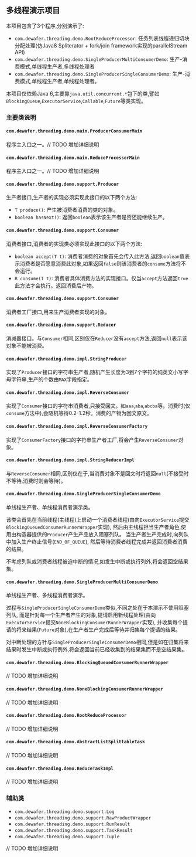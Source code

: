 多线程演示项目
------------

本项目包含了3个程序,分别演示了:
* `com.dewafer.threading.demo.RootReduceProcessor`: 任务列表线程递归切块分配处理(仿Java8 Spliterator + fork/join framework实现的parallelStream API)
* `com.dewafer.threading.demo.SingleProducerMultiConsumerDemo`: 生产-消费模式,单线程生产者,多线程处理者
* `com.dewafer.threading.demo.SingleProducerSingleConsumerDemo`: 生产-消费模式,单线程生产者,单线程处理者。

本项目仅依赖Java 6,主要靠`java.util.concurrent.*`包下的类,譬如`BlockingQueue`,`ExecutorService`,`Callable`,`Future`等类实现。


### 主要类说明


#### `com.dewafer.threading.demo.main.ProducerConsumerMain`
程序主入口之一。// TODO 增加详细说明


#### `com.dewafer.threading.demo.main.ReduceProcessorMain`
程序主入口之一。// TODO 增加详细说明


#### `com.dewafer.threading.demo.support.Producer`
生产者接口,生产者的实现必须实现此接口的以下两个方法:
* `T produce()`: 产生被消费者消费的类的对象。
* `boolean hasNext()`: 返回`boolean`表示该生产者是否还能继续生产。


#### `com.dewafer.threading.demo.support.Consumer`
消费者接口,消费者的实现类必须实现此接口的以下两个方法:
* `boolean accept(T t)`: 消费者消费的对象首先会传入此方法,返回`boolean`值表示消费者是否愿意消费此对象,如果返回`false`则该消费者的`consume`方法将不会运行。
* `R consume(T t)`: 消费者具体消费方法的实现接口。仅当`accept`方法返回`true`此方法才会执行。返回消费后产物。


#### `com.dewafer.threading.demo.support.Consumer`
消费者工厂接口,用来生产消费者实现的对象。


#### `com.dewafer.threading.demo.support.Reducer`
消减器接口。与`Consumer`相同,区别仅在`Reducer`没有`accept`方法,返回`null`表示该对象不能被消费。


#### `com.dewafer.threading.demo.impl.StringProducer`
实现了`Producer`接口的字符串生产者,随机产生长度为3到7个字符的纯英文小写字母字符串,生产的个数由`MAX`字段指定。


#### `com.dewafer.threading.demo.impl.ReverseConsumer`
实现了`Consumer`接口的字符串消费者,只接受回文。如`aaa`,`aba`,`abcba`等。消费时(仅`consume`方法中),会随机等待0.2-1.2秒。消费的产物为回文原文。


#### `com.dewafer.threading.demo.impl.ReverseConsumerFactory`
实现了`ConsumerFactory`接口的字符串生产者工厂,将会产生`ReverseConsumer`对象。


#### `com.dewafer.threading.demo.impl.StringReducerImpl`
与`ReverseConsumer`相同,区别仅在于,当消费对象不是回文时将返回`null`(不接受时不等待,消费时则会等待)。


#### `com.dewafer.threading.demo.SingleProducerSingleConsumerDemo`
单线程生产者、单线程消费者演示类。

该类会首先在当前线程(主线程)上启动一个消费者线程(由向`ExecutorService`提交`BlockingQueuedConsumerRunnerWrapper`实现),
然后由主线程担当生产者角色,使用由构造器提供的`Producer`产生产品放入阻塞列队。
当生产者生产完成时,向列队中加入生产终止信号(`END_OF_QUEUE`),
然后等待消费者线程完成并返回消费者消费的结果。

不考虑列队或消费者线程被迫中断的情况,如发生中断或执行列外,将会返回空结果集。


#### `com.dewafer.threading.demo.SingleProducerMultiConsumerDemo`
单线程生产者、多线程消费者演示。

过程与`SingleProducerSingleConsumerDemo`类似,不同之处在于本演示不使用阻塞列队,
而是针对每一个生产者产生的对象,提请启用新线程处理(由向`ExecutorService`提交`NoneBlockingConsumerRunnerWrapper`实现),
并收集每个提请的将来结果(`Future`对象),在生产者生产完成后等待并归集每个提请的结果。

对中断处理的方针与`SingleProducerSingleConsumerDemo`相同,但是如在归集将来结果时发生中断或执行例外,将会返回当前已经收集到的结果集而不是空结果集。


#### `com.dewafer.threading.demo.BlockingQueuedConsumerRunnerWrapper`

// TODO 增加详细说明

#### `com.dewafer.threading.demo.NoneBlockingConsumerRunnerWrapper`

// TODO 增加详细说明

#### `com.dewafer.threading.demo.RootReduceProcessor`

// TODO 增加详细说明

#### `com.dewafer.threading.demo.AbstractListSplittableTask`

// TODO 增加详细说明

#### `com.dewafer.threading.demo.ReduceTaskImpl`

// TODO 增加详细说明


### 辅助类

* `com.dewafer.threading.demo.support.Log`
* `com.dewafer.threading.demo.support.RawProductWrapper`
* `com.dewafer.threading.demo.support.RunResult`
* `com.dewafer.threading.demo.support.TaskResult`
* `com.dewafer.threading.demo.support.Tuple`

// TODO 增加详细说明